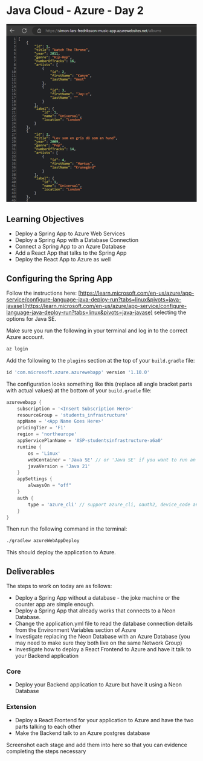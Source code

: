 # Java Cloud - Azure - Day 2
![alt text](azure-day-2-backend.png)
## Learning Objectives

- Deploy a Spring App to Azure Web Services
- Deploy a Spring App with a Database Connection
- Connect a Spring App to an Azure Database
- Add a React App that talks to the Spring App
- Deploy the React App to Azure as well

## Configuring the Spring App

Follow the instructions here: [https://learn.microsoft.com/en-us/azure/app-service/configure-language-java-deploy-run?tabs=linux&pivots=java-javase](https://learn.microsoft.com/en-us/azure/app-service/configure-language-java-deploy-run?tabs=linux&pivots=java-javase) selecting the options for Java SE.

Make sure you run the following in your terminal and log in to the correct Azure account.

```bash
az login
```

Add the following to the `plugins` section at the top of your `build.gradle` file:

```groovy
id 'com.microsoft.azure.azurewebapp' version '1.10.0'
```

The configuration looks something like this (replace all angle bracket parts with actual values) at the bottom of your `build.gradle` file:

```groovy
azurewebapp {
	subscription = '<Insert Subscription Here>'
	resourceGroup = 'students_infrastructure'
	appName = '<App Name Goes Here>'
	pricingTier = 'F1'
	region = 'northeurope'
	appServicePlanName = 'ASP-studentsinfrastructure-a6a0'
	runtime {
		os = 'Linux'
		webContainer = 'Java SE' // or 'Java SE' if you want to run an executable jar
		javaVersion = 'Java 21'
	}
	appSettings {
		alwaysOn = "off"
	}
	auth {
		type = 'azure_cli' // support azure_cli, oauth2, device_code and service_principal
	}
}
```

Then run the following command in the terminal:

```bash
./gradlew azureWebAppDeploy
```

This should deploy the application to Azure.

## Deliverables

The steps to work on today are as follows:

- Deploy a Spring App without a database - the joke machine or the counter app are simple enough.
- Deploy a Spring App that already works that connects to a Neon Database.
- Change the application.yml file to read the database connection details from the Environment Variables section of Azure
- Investigate replacing the Neon Database with an Azure Database (you may need to make sure they both live on the same Network Group)
- Investigate how to deploy a React Frontend to Azure and have it talk to your Backend application
  
### Core

- Deploy your Backend application to Azure but have it using a Neon Database

### Extension

- Deploy a React Frontend for your application to Azure and have the two parts talking to each other
- Make the Backend talk to an Azure postgres database

Screenshot each stage and add them into here so that you can evidence completing the steps necessary

